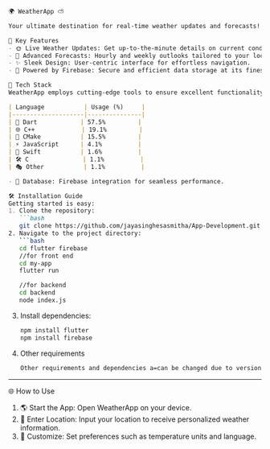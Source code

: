 ```markdown
🌍 WeatherApp ⛅

Your ultimate destination for real-time weather updates and forecasts! 🌟 WeatherApp combines precision, speed, and elegance to deliver reliable weather information, beautifully. With Firebase powering the database and a tech stack that packs a punch, WeatherApp is built to impress.

🌟 Key Features
- 🌞 Live Weather Updates: Get up-to-the-minute details on current conditions.
- 📅 Advanced Forecasts: Hourly and weekly outlooks tailored to your location.
- ✨ Sleek Design: User-centric interface for effortless navigation.
- 🔗 Powered by Firebase: Secure and efficient data storage at its finest.

🚀 Tech Stack
WeatherApp employs cutting-edge tools to ensure excellent functionality:

| Language           | Usage (%)     |
|--------------------|---------------|
| 🎯 Dart            | 57.5%         |
| 🌐 C++             | 19.1%         |
| 📐 CMake           | 15.5%         |
| ⚡ JavaScript      | 4.1%          |
| 🍎 Swift           | 1.6%          |
| 🛠️ C               | 1.1%          |
| 🎭 Other           | 1.1%          |

- 🔋 Database: Firebase integration for seamless performance.

🛠️ Installation Guide
Getting started is easy:
1. Clone the repository:
   ```bash
   git clone https://github.com/jayasinghesasmitha/App-Development.git
2. Navigate to the project directory:
   ```bash
   cd flutter firebase
   //for front end
   cd my-app
   flutter run

   //for backend
   cd backend
   node index.js
   ```
3. Install dependencies:
   ```bash
   npm install flutter
   npm install firebase
   ```
4. Other requirements
   ```bash
   Other requirements and dependencies a=can be changed due to versions. And for backend Node.js needs to be in the running machine
   ```
---

🌐 How to Use
1. 🌎 Start the App: Open WeatherApp on your device.
2. 📍 Enter Location: Input your location to receive personalized weather information.
3. 🔧 Customize: Set preferences such as temperature units and language.


